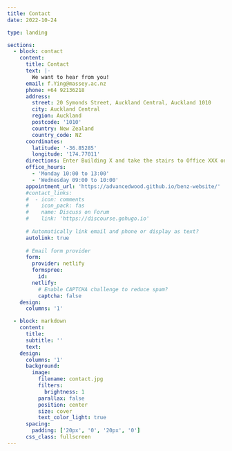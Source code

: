 ```yaml
---
title: Contact
date: 2022-10-24

type: landing

sections:
  - block: contact
    content:
      title: Contact
      text: |-
        We want to hear from you!
      email: f.Ying@massey.ac.nz
      phone: +64 92136218
      address:
        street: 20 Symonds Street, Auckland Central, Auckland 1010
        city: Auckland Central
        region: Auckland
        postcode: '1010'
        country: New Zealand
        country_code: NZ
      coordinates:
        latitude: '-36.85285'
        longitude: '174.77011'
      directions: Enter Building X and take the stairs to Office XXX on Floor X
      office_hours:
        - 'Monday 10:00 to 13:00'
        - 'Wednesday 09:00 to 10:00'
      appointment_url: 'https://advancedwood.github.io/benz-website/'
      #contact_links:
      #  - icon: comments
      #    icon_pack: fas
      #    name: Discuss on Forum
      #    link: 'https://discourse.gohugo.io'
    
      # Automatically link email and phone or display as text?
      autolink: true
    
      # Email form provider
      form:
        provider: netlify
        formspree:
          id:
        netlify:
          # Enable CAPTCHA challenge to reduce spam?
          captcha: false
    design:
      columns: '1'

  - block: markdown
    content:
      title:
      subtitle: ''
      text:
    design:
      columns: '1'
      background:
        image: 
          filename: contact.jpg
          filters:
            brightness: 1
          parallax: false
          position: center
          size: cover
          text_color_light: true
      spacing:
        padding: ['20px', '0', '20px', '0']
      css_class: fullscreen
---
```

